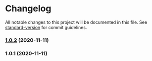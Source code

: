 # Changelog

All notable changes to this project will be documented in this file. See [standard-version](https://github.com/conventional-changelog/standard-version) for commit guidelines.

### [1.0.2](https://github.com/femessage/types/compare/v1.0.1...v1.0.2) (2020-11-11)



### 1.0.1 (2020-11-11)
